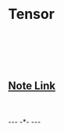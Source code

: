 

<br>
<br>

<br>
<br>

# Tensor

<br>
<br>

<br>
<br>

## [Note Link](https://drive.google.com/file/d/1IqjZFXoynKVhdhbS1tv1Nk6hdiD9vrv5/view?usp=sharing)



<br>
<br>
---
-*-
---

